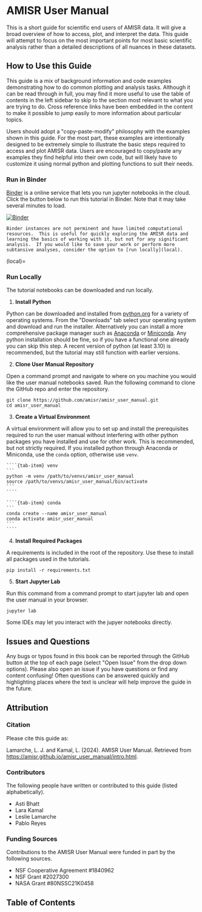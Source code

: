 # AMISR User Manual

This is a short guide for scientific end users of AMISR data.  It will give a broad overview of how to access, plot, and interpret the data.  This guide will attempt to focus on the most important points for most basic scientific analysis rather than a detailed descriptions of all nuances in these datasets.

## How to Use this Guide
This guide is a mix of background information and code examples demonstrating how to do common plotting and analysis tasks.  Although it can be read through in full, you may find it more useful to use the table of contents in the left sidebar to skip to the section most relevant to what you are trying to do.  Cross reference links have been embedded in the content to make it possible to jump easily to more information about particular topics.

Users should adopt a "copy-paste-modify" philosophy with the examples shown in this guide.  For the most part, these examples are intentionally designed to be extremely simple to illustrate the basic steps required to access and plot AMISR data.  Users are encouraged to copy/paste any examples they find helpful into their own code, but will likely have to customize it using normal python and plotting functions to suit their needs.

### Run in Binder

[Binder](https://mybinder.org) is a online service that lets you run jupyter notebooks in the cloud.  Click the button below to run this tutorial in Binder.  Note that it may take several minutes to load.

[![Binder](https://mybinder.org/badge_logo.svg)](https://mybinder.org/v2/gh/amisr/amisr_user_manual/main)

```{warning}
Binder instances are not perminent and have limited computational resources.  This is useful for quickly exploring the AMISR data and learning the basics of working with it, but not for any significant analysis.  If you would like to save your work or perform more subtansive analyses, consider the option to [run locally](local).
```

(local)=
### Run Locally

The tutorial notebooks can be downloaded and run locally.

1. **Install Python**

Python can be downloaded and installed from [python.org](https://www.python.org) for a variety of operating systems.  From the "Downloads" tab select your operating system and download and run the installer.  Alternatively you can install a more comprehensive package manager such as [Anaconda](https://www.anaconda.com/docs/main) or [Miniconda](https://www.anaconda.com/docs/getting-started/miniconda/main).  Any python installation should be fine, so if you have a functional one already you can skip this step.  A recent version of python (at least 3.10) is recommended, but the tutorial may still function with earlier versions.

2. **Clone User Manual Repository**

Open a command prompt and navigate to where on you machine you would like the user manual notebooks saved.  Run the following command to clone the GitHub repo and enter the repository.
```
git clone https://github.com/amisr/amisr_user_manual.git
cd amisr_user_manual
```

3. **Create a Virtual Environment**

A virtual environment will allow you to set up and install the prerequisites required to run the user manual without interfering with other python packages you have installed and use for other work.  This is recommended, but not strictly required.  If you installed python through Anaconda or Miniconda, use the `conda` option, otherwise use `venv`.
`````{tab-set}
````{tab-item} venv
```
python -m venv /path/to/venvs/amisr_user_manual
source /path/to/venvs/amisr_user_manual/bin/activate
```
````

````{tab-item} conda
```
conda create --name amisr_user_manual
conda activate amisr_user_manual
```
````
`````

4. **Install Required Packages**

A requirements is included in the root of the repository.  Use these to install all packages used in the tutorials.
```
pip install -r requirements.txt
```

5. **Start Jupyter Lab**

Run this command from a command prompt to start jupyter lab and open the user manual in your browser.
```
jupyter lab
```
Some IDEs may let you interact with the jupyer notebooks directly.


## Issues and Questions
Any bugs or typos found in this book can be reported through the GitHub button at the top of each page (select "Open Issue" from the drop down options).  Please also open an issue if you have questions or find any content confusing!  Often questions can be answered quickly and highlighting places where the text is unclear will help improve the guide in the future.

## Attribution

### Citation

Please cite this guide as:

Lamarche, L. J. and Kamal, L. (2024).  AMISR User Manual. Retrieved from https://amisr.github.io/amisr_user_manual/intro.html.

### Contributors
The following people have written or contributed to this guide (listed alphabetically).

- Asti Bhatt
- Lara Kamal
- Leslie Lamarche
- Pablo Reyes

### Funding Sources
Contributions to the AMISR User Manual were funded in part by the following sources.

- NSF Cooperative Agreement \#1840962
- NSF Grant \#2027300
- NASA Grant \#80NSSC21K0458

## Table of Contents

```{tableofcontents}
```
